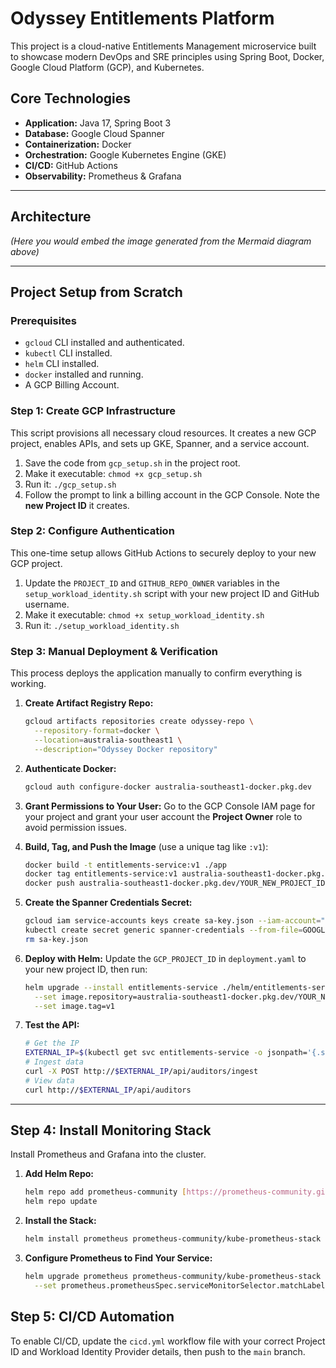 # Odyssey Entitlements Platform

This project is a cloud-native Entitlements Management microservice built to showcase modern DevOps and SRE principles using Spring Boot, Docker, Google Cloud Platform (GCP), and Kubernetes.

## Core Technologies
- **Application:** Java 17, Spring Boot 3
- **Database:** Google Cloud Spanner
- **Containerization:** Docker
- **Orchestration:** Google Kubernetes Engine (GKE)
- **CI/CD:** GitHub Actions
- **Observability:** Prometheus & Grafana

---

## Architecture
*(Here you would embed the image generated from the Mermaid diagram above)*

---

## Project Setup from Scratch

### Prerequisites
- `gcloud` CLI installed and authenticated.
- `kubectl` CLI installed.
- `helm` CLI installed.
- `docker` installed and running.
- A GCP Billing Account.

### Step 1: Create GCP Infrastructure
This script provisions all necessary cloud resources. It creates a new GCP project, enables APIs, and sets up GKE, Spanner, and a service account.

1.  Save the code from `gcp_setup.sh` in the project root.
2.  Make it executable: `chmod +x gcp_setup.sh`
3.  Run it: `./gcp_setup.sh`
4.  Follow the prompt to link a billing account in the GCP Console. Note the **new Project ID** it creates.

### Step 2: Configure Authentication
This one-time setup allows GitHub Actions to securely deploy to your new GCP project.

1.  Update the `PROJECT_ID` and `GITHUB_REPO_OWNER` variables in the `setup_workload_identity.sh` script with your new project ID and GitHub username.
2.  Make it executable: `chmod +x setup_workload_identity.sh`
3.  Run it: `./setup_workload_identity.sh`

### Step 3: Manual Deployment & Verification
This process deploys the application manually to confirm everything is working.

1.  **Create Artifact Registry Repo:**
    ```bash
    gcloud artifacts repositories create odyssey-repo \
      --repository-format=docker \
      --location=australia-southeast1 \
      --description="Odyssey Docker repository"
    ```
2.  **Authenticate Docker:**
    ```bash
    gcloud auth configure-docker australia-southeast1-docker.pkg.dev
    ```
3.  **Grant Permissions to Your User:**
    Go to the GCP Console IAM page for your project and grant your user account the **Project Owner** role to avoid permission issues.

4.  **Build, Tag, and Push the Image** (use a unique tag like `:v1`):
    ```bash
    docker build -t entitlements-service:v1 ./app
    docker tag entitlements-service:v1 australia-southeast1-docker.pkg.dev/YOUR_NEW_PROJECT_ID/odyssey-repo/entitlements-service:v1
    docker push australia-southeast1-docker.pkg.dev/YOUR_NEW_PROJECT_ID/odyssey-repo/entitlements-service:v1
    ```

5.  **Create the Spanner Credentials Secret:**
    ```bash
    gcloud iam service-accounts keys create sa-key.json --iam-account="odyssey-sa@YOUR_NEW_PROJECT_ID.iam.gserviceaccount.com"
    kubectl create secret generic spanner-credentials --from-file=GOOGLE_APPLICATION_CREDENTIALS=./sa-key.json
    rm sa-key.json
    ```

6.  **Deploy with Helm:**
    Update the `GCP_PROJECT_ID` in `deployment.yaml` to your new project ID, then run:
    ```bash
    helm upgrade --install entitlements-service ./helm/entitlements-service \
      --set image.repository=australia-southeast1-docker.pkg.dev/YOUR_NEW_PROJECT_ID/odyssey-repo/entitlements-service \
      --set image.tag=v1
    ```

7.  **Test the API:**
    ```bash
    # Get the IP
    EXTERNAL_IP=$(kubectl get svc entitlements-service -o jsonpath='{.status.loadBalancer.ingress[0].ip}')
    # Ingest data
    curl -X POST http://$EXTERNAL_IP/api/auditors/ingest
    # View data
    curl http://$EXTERNAL_IP/api/auditors
    ```
---

## Step 4: Install Monitoring Stack
Install Prometheus and Grafana into the cluster.

1.  **Add Helm Repo:**
    ```bash
    helm repo add prometheus-community [https://prometheus-community.github.io/helm-charts](https://prometheus-community.github.io/helm-charts)
    helm repo update
    ```
2.  **Install the Stack:**
    ```bash
    helm install prometheus prometheus-community/kube-prometheus-stack --namespace monitoring --create-namespace
    ```
3.  **Configure Prometheus to Find Your Service:**
    ```bash
    helm upgrade prometheus prometheus-community/kube-prometheus-stack --namespace monitoring \
      --set prometheus.prometheusSpec.serviceMonitorSelector.matchLabels.team=entitlements
    ```

## Step 5: CI/CD Automation
To enable CI/CD, update the `cicd.yml` workflow file with your correct Project ID and Workload Identity Provider details, then push to the `main` branch.